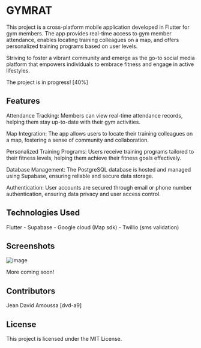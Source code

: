 # GYMRAT 

This project is a cross-platform mobile application developed in Flutter for gym members. The app provides real-time access to gym member attendance, enables locating training colleagues on a map, and offers personalized training programs based on user levels. 

Striving to foster a vibrant community and emerge as the go-to social media platform that empowers individuals to embrace fitness and engage in active lifestyles.

The project is in progress! [40%]

## Features
Attendance Tracking: Members can view real-time attendance records, helping them stay up-to-date with their gym activities.

Map Integration: The app allows users to locate their training colleagues on a map, fostering a sense of community and collaboration.

Personalized Training Programs: Users receive training programs tailored to their fitness levels, helping them achieve their fitness goals effectively.

Database Management: The PostgreSQL database is hosted and managed using Supabase, ensuring reliable and secure data storage.

Authentication: User accounts are secured through email or phone number authentication, ensuring data privacy and user access control.

## Technologies Used
Flutter - Supabase - Google cloud (Map sdk) - Twillio (sms validation)

## Screenshots
![image](https://github.com/dvd-a9/Gym-App/assets/71023573/222a3ec3-1c10-4077-9a91-6ecf34ccd12f)

More coming soon!

## Contributors
Jean David Amoussa [dvd-a9]

## License
This project is licensed under the MIT License.
